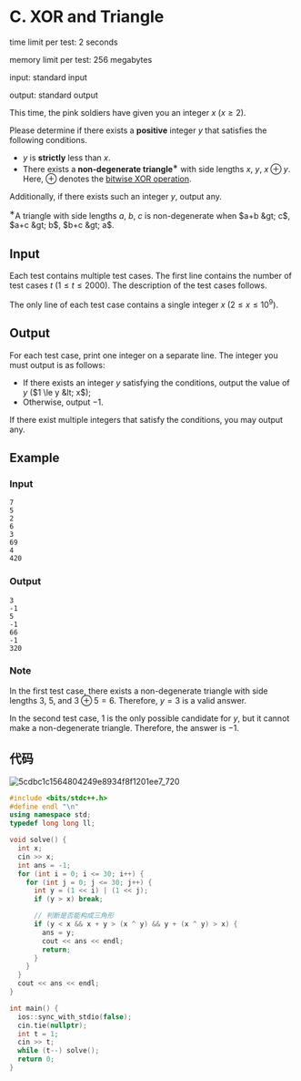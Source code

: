 # C. XOR and Triangle

time limit per test: 2 seconds

memory limit per test: 256 megabytes

input: standard input

output: standard output

This time, the pink soldiers have given you an integer $x$ ($x \ge 2$).

Please determine if there exists a **positive** integer $y$ that satisfies the following conditions.

-   $y$ is **strictly** less than $x$.
-   There exists a **non-degenerate triangle**$^{\text{∗}}$ with side lengths $x$, $y$, $x \oplus y$. Here, $\oplus$ denotes the [bitwise XOR operation](https://en.wikipedia.org/wiki/Bitwise_operation#XOR).

Additionally, if there exists such an integer $y$, output any.

$^{\text{∗}}$A triangle with side lengths $a$, $b$, $c$ is non-degenerate when $a+b &gt; c$, $a+c &gt; b$, $b+c &gt; a$.

## **Input**

Each test contains multiple test cases. The first line contains the number of test cases $t$ ($1 \le t \le 2000$). The description of the test cases follows.

The only line of each test case contains a single integer $x$ ($2 \le x \le 10^9$).

## **Output**

For each test case, print one integer on a separate line. The integer you must output is as follows:

-   If there exists an integer $y$ satisfying the conditions, output the value of $y$ ($1 \le y &lt; x$);
-   Otherwise, output $-1$.

If there exist multiple integers that satisfy the conditions, you may output any.

## Example

### Input

```
7
5
2
6
3
69
4
420
```

### Output

```
3
-1
5
-1
66
-1
320
```

### **Note**

In the first test case, there exists a non-degenerate triangle with side lengths $3$, $5$, and $3 \oplus 5 = 6$. Therefore, $y=3$ is a valid answer.

In the second test case, $1$ is the only possible candidate for $y$, but it cannot make a non-degenerate triangle. Therefore, the answer is $-1$.

## 代码

![5cdbc1c1564804249e8934f8f1201ee7_720](https://gitee.com/chen-houchao/images/raw/master/202503121507011.png)

```cpp
#include <bits/stdc++.h>
#define endl "\n"
using namespace std;
typedef long long ll;

void solve() {
  int x;
  cin >> x;
  int ans = -1;
  for (int i = 0; i <= 30; i++) {
    for (int j = 0; j <= 30; j++) {
      int y = (1 << i) | (1 << j);
      if (y > x) break;

      // 判断是否能构成三角形
      if (y < x && x + y > (x ^ y) && y + (x ^ y) > x) {
        ans = y;
        cout << ans << endl;
        return;
      }
    }
  }
  cout << ans << endl;
}

int main() {
  ios::sync_with_stdio(false);
  cin.tie(nullptr);
  int t = 1;
  cin >> t;
  while (t--) solve();
  return 0;
}
```

